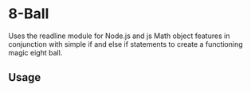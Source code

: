 # 8-Ball
Uses the readline module for Node.js and js Math object features in conjunction with simple if and else if statements to create a functioning magic eight ball.

## Usage
